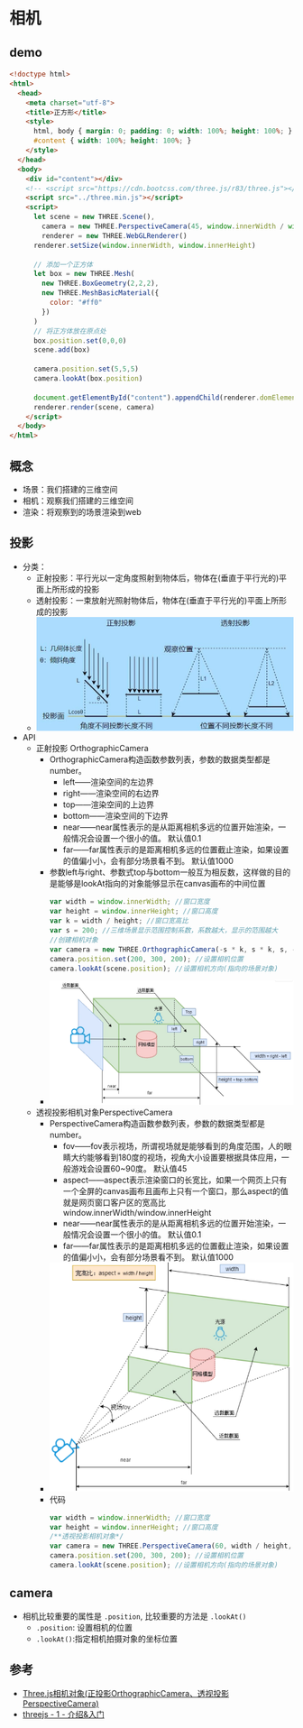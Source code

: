 # 相机

## demo
```html
<!doctype html>
<html>
  <head>
    <meta charset="utf-8">
    <title>正方形</title>
    <style>
      html, body { margin: 0; padding: 0; width: 100%; height: 100%; }
      #content { width: 100%; height: 100%; }
    </style>
  </head>
  <body>
    <div id="content"></div>
    <!-- <script src="https://cdn.bootcss.com/three.js/r83/three.js"></script> -->
    <script src="../three.min.js"></script>
    <script>
      let scene = new THREE.Scene(), 
        camera = new THREE.PerspectiveCamera(45, window.innerWidth / window.innerHeight, 1, 1000)
        renderer = new THREE.WebGLRenderer()
      renderer.setSize(window.innerWidth, window.innerHeight)

      // 添加一个正方体
      let box = new THREE.Mesh(
        new THREE.BoxGeometry(2,2,2),
        new THREE.MeshBasicMaterial({
          color: "#ff0"
        })
      )
      // 将正方体放在原点处
      box.position.set(0,0,0)
      scene.add(box) 

      camera.position.set(5,5,5)
      camera.lookAt(box.position)

      document.getElementById("content").appendChild(renderer.domElement)
      renderer.render(scene, camera)
    </script>
  </body>
</html>
```

## 概念
- 场景：我们搭建的三维空间
- 相机：观察我们搭建的三维空间
- 渲染：将观察到的场景渲染到web

## 投影
- 分类：
  * 正射投影：平行光以一定角度照射到物体后，物体在(垂直于平行光的)平面上所形成的投影
  * 透射投影：一束放射光照射物体后，物体在(垂直于平行光的)平面上所形成的投影
  * ![threejs投影.PNG](../assets/threejs投影.PNG)
- API
  * 正射投影 OrthographicCamera
    - OrthographicCamera构造函数参数列表，参数的数据类型都是number。
      * left——渲染空间的左边界
      * right——渲染空间的右边界
      * top——渲染空间的上边界
      * bottom——渲染空间的下边界
      * near——near属性表示的是从距离相机多远的位置开始渲染，一般情况会设置一个很小的值。 默认值0.1
      * far——far属性表示的是距离相机多远的位置截止渲染，如果设置的值偏小小，会有部分场景看不到。 默认值1000
    - 参数left与right、参数式top与bottom一般互为相反数，这样做的目的是能够是lookAt指向的对象能够显示在canvas画布的中间位置
      ```js
      var width = window.innerWidth; //窗口宽度
      var height = window.innerHeight; //窗口高度
      var k = width / height; //窗口宽高比
      var s = 200; //三维场景显示范围控制系数，系数越大，显示的范围越大
      //创建相机对象
      var camera = new THREE.OrthographicCamera(-s * k, s * k, s, -s, 1, 1000);
      camera.position.set(200, 300, 200); //设置相机位置
      camera.lookAt(scene.position); //设置相机方向(指向的场景对象)
      ```
    - ![正射投影](../assets/正射投影.PNG)
  * 透视投影相机对象PerspectiveCamera
    - PerspectiveCamera构造函数参数列表，参数的数据类型都是number。
      * fov——fov表示视场，所谓视场就是能够看到的角度范围，人的眼睛大约能够看到180度的视场，视角大小设置要根据具体应用，一般游戏会设置60~90度。 默认值45
      * aspect——aspect表示渲染窗口的长宽比，如果一个网页上只有一个全屏的canvas画布且画布上只有一个窗口，那么aspect的值就是网页窗口客户区的宽高比 window.innerWidth/window.innerHeight
      * near——near属性表示的是从距离相机多远的位置开始渲染，一般情况会设置一个很小的值。 默认值0.1
      * far——far属性表示的是距离相机多远的位置截止渲染，如果设置的值偏小小，会有部分场景看不到。 默认值1000
    - ![透视投影](../assets/透视投影.PNG)
    - 代码
      ```js
      var width = window.innerWidth; //窗口宽度
      var height = window.innerHeight; //窗口高度
      /**透视投影相机对象*/
      var camera = new THREE.PerspectiveCamera(60, width / height, 1, 1000);
      camera.position.set(200, 300, 200); //设置相机位置
      camera.lookAt(scene.position); //设置相机方向(指向的场景对象)
      ```
## camera
- 相机比较重要的属性是 `.position`, 比较重要的方法是 `.lookAt()`
  * `.position`: 设置相机的位置
  * `.lookAt()`:指定相机拍摄对象的坐标位置

## 参考
- [Three.js相机对象(正投影OrthographicCamera、透视投影PerspectiveCamera)](https://segmentfault.com/a/1190000019487074)
- [threejs - 1 - 介绍&入门](https://www.jianshu.com/p/1071cb82b81c)